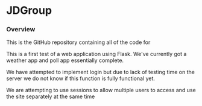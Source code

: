 # JDGroup

### Overview
This is the GitHub repository containing all of the code for 




This is a first test of a web application using Flask.
We've currently got a weather app and poll app essentially complete.

We have attempted to implement login but due to lack of testing time on the server we do not know if this function is fully functional yet. 

We are attempting to use sessions to allow multiple users to access and use the site separately at the same time

